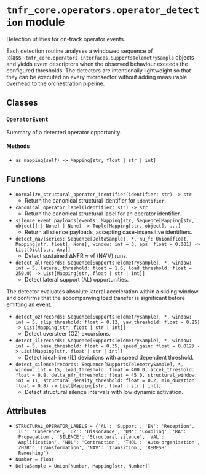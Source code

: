 # `tnfr_core.operators.operator_detection` module
Detection utilities for on-track operator events.

Each detection routine analyses a windowed sequence of
:class:`~tnfr_core.operators.interfaces.SupportsTelemetrySample` objects and yields
event descriptors when the observed behaviour exceeds the
configured thresholds.  The detectors are intentionally lightweight so that
they can be executed on every microsector without adding measurable overhead
to the orchestration pipeline.

## Classes
### `OperatorEvent`
Summary of a detected operator opportunity.

#### Methods
- `as_mapping(self) -> Mapping[str, float | str | int]`

## Functions
- `normalize_structural_operator_identifier(identifier: str) -> str`
  - Return the canonical structural identifier for ``identifier``.
- `canonical_operator_label(identifier: str) -> str`
  - Return the canonical structural label for an operator identifier.
- `silence_event_payloads(events: Mapping[str, Sequence[Mapping[str, object]] | None] | None) -> Tuple[Mapping[str, object], ...]`
  - Return all silence payloads, accepting case-insensitive identifiers.
- `detect_nav(series: Sequence[DeltaSample], *, nu_f: Union[float, Mapping[str, float], None], window: int = 3, eps: float = 0.001) -> List[Dict[str, Any]]`
  - Detect sustained ΔNFR ≈ νf (NA'V) runs.
- `detect_al(records: Sequence[SupportsTelemetrySample], *, window: int = 5, lateral_threshold: float = 1.6, load_threshold: float = 250.0) -> List[Mapping[str, float | str | int]]`
  - Detect lateral support (AL) opportunities.

The detector evaluates absolute lateral acceleration within a sliding
window and confirms that the accompanying load transfer is significant
before emitting an event.
- `detect_oz(records: Sequence[SupportsTelemetrySample], *, window: int = 5, slip_threshold: float = 0.12, yaw_threshold: float = 0.25) -> List[Mapping[str, float | str | int]]`
  - Detect oversteer (OZ) excursions.
- `detect_il(records: Sequence[SupportsTelemetrySample], *, window: int = 5, base_threshold: float = 0.35, speed_gain: float = 0.012) -> List[Mapping[str, float | str | int]]`
  - Detect ideal-line (IL) deviations with a speed dependent threshold.
- `detect_silence(records: Sequence[SupportsTelemetrySample], *, window: int = 15, load_threshold: float = 400.0, accel_threshold: float = 0.8, delta_nfr_threshold: float = 45.0, structural_window: int = 11, structural_density_threshold: float = 0.2, min_duration: float = 0.8) -> List[Mapping[str, float | str | int]]`
  - Detect structural silence intervals with low dynamic activation.

## Attributes
- `STRUCTURAL_OPERATOR_LABELS = {'AL': 'Support', 'EN': 'Reception', 'IL': 'Coherence', 'OZ': 'Dissonance', 'UM': 'Coupling', 'RA': 'Propagation', 'SILENCE': 'Structural silence', 'VAL': 'Amplification', 'NUL': 'Contraction', 'THOL': 'Auto-organisation', 'ZHIR': 'Transformation', 'NAV': 'Transition', 'REMESH': 'Remeshing'}`
- `Number = float`
- `DeltaSample = Union[Number, Mapping[str, Number]]`

